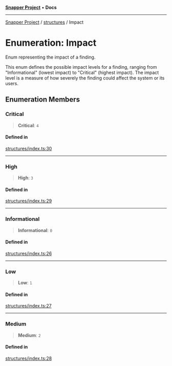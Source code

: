 [**Snapper Project**](../../README.md) • **Docs**

***

[Snapper Project](../../README.md) / [structures](../README.md) / Impact

# Enumeration: Impact

Enum representing the impact of a finding.

This enum defines the possible impact levels for a finding, ranging from
"Informational" (lowest impact) to "Critical" (highest impact). The impact
level is a measure of how severely the finding could affect the system or
its users.

## Enumeration Members

### Critical

> **Critical**: `4`

#### Defined in

[structures/index.ts:30](https://github.com/asifqatar/Snapper/blob/745a7dc53ba74a10939f2917619e05af16a1385f/structures/index.ts#L30)

***

### High

> **High**: `3`

#### Defined in

[structures/index.ts:29](https://github.com/asifqatar/Snapper/blob/745a7dc53ba74a10939f2917619e05af16a1385f/structures/index.ts#L29)

***

### Informational

> **Informational**: `0`

#### Defined in

[structures/index.ts:26](https://github.com/asifqatar/Snapper/blob/745a7dc53ba74a10939f2917619e05af16a1385f/structures/index.ts#L26)

***

### Low

> **Low**: `1`

#### Defined in

[structures/index.ts:27](https://github.com/asifqatar/Snapper/blob/745a7dc53ba74a10939f2917619e05af16a1385f/structures/index.ts#L27)

***

### Medium

> **Medium**: `2`

#### Defined in

[structures/index.ts:28](https://github.com/asifqatar/Snapper/blob/745a7dc53ba74a10939f2917619e05af16a1385f/structures/index.ts#L28)
